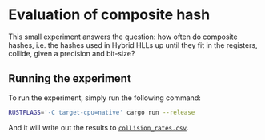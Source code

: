 # Evaluation of composite hash
This small experiment answers the question: how often do composite hashes, i.e. the hashes used in Hybrid HLLs up until they fit in the registers, collide, given a precision and bit-size?

## Running the experiment
To run the experiment, simply run the following command:

```bash
RUSTFLAGS='-C target-cpu=native' cargo run --release
```

And it will write out the results to [`collision_rates.csv`]().